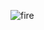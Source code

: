 ![fire](https://user-images.githubusercontent.com/9664221/53200496-57bc5f00-362a-11e9-90a3-09e53dadf7f9.png)
